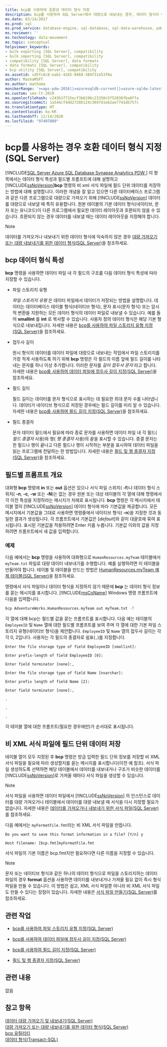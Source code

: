 ```yaml
---
title: bcp를 사용하여 호환성 데이터 형식 지정
description: bcp를 사용하여 SQL Server에서 대량으로 내보내는 경우, 데이터 형식이 예상 레이아웃과 호환되지 않을 수 있습니다. 비 xml 서식 파일은 호환성 데이터 형식을 지정합니다.
ms.date: 03/14/2017
ms.prod: sql
ms.prod_service: database-engine, sql-database, sql-data-warehouse, pdw
ms.reviewer: ''
ms.technology: data-movement
ms.topic: conceptual
helpviewer_keywords:
- bulk exporting [SQL Server], compatibility
- bulk importing [SQL Server], compatibility
- compatibility [SQL Server], data formats
- data formats [SQL Server], compatibility
- bcp utility [SQL Server], compatibility
ms.assetid: cd5fc8c8-eab1-4165-9468-384f31e53f0a
author: MashaMSFT
ms.author: mathoma
monikerRange: '>=aps-pdw-2016||=azuresqldb-current||=azure-sqldw-latest||>=sql-server-2016||>=sql-server-linux-2017||=azuresqldb-mi-current'
ms.custom: seo-lt-2019
ms.openlocfilehash: c243b1f715ecf3b6196c23250c5f52836fba8ffa
ms.sourcegitcommit: 1a544cf4dd2720b124c3697d1e62ae7741db757c
ms.translationtype: HT
ms.contentlocale: ko-KR
ms.lasthandoff: 12/14/2020
ms.locfileid: "97407889"
---
```

# <a name="specify-compatibility-data-formats-when-using-bcp-sql-server"></a>bcp를 사용하는 경우 호환 데이터 형식 지정(SQL Server)
[!INCLUDE[SQL Server Azure SQL Database Synapse Analytics PDW ](../../includes/applies-to-version/sql-asdb-asdbmi-asa-pdw.md)]
  이 항목에서는 데이터 형식 특성과 필드별 프롬프트에 대해 설명하고 [!INCLUDE[ssNoVersion](../../includes/ssnoversion-md.md)]**bcp** 명령의 비 xml 서식 파일에 필드 단위 데이터를 저장하는 방법에 대해 설명합니다. 이러한 개념을 잘 알고 있으면 다른 데이터베이스 프로그램과 같은 다른 프로그램으로 대량으로 가져오기 위해 [!INCLUDE[ssNoVersion](../../includes/ssnoversion-md.md)] 데이터를 대량으로 내보낼 때 특히 유용합니다. 원본 테이블의 기본 데이터 형식(네이티브, 문자 또는 유니코드)이 다른 프로그램에서 필요한 데이터 레이아웃과 호환되지 않을 수 있습니다. 호환되지 않는 경우 데이터를 내보낼 때는 데이터 레이아웃을 지정해야 합니다.  
  
> [!NOTE]  
>  데이터를 가져오거나 내보내기 위한 데이터 형식에 익숙하지 않은 경우 [대량 가져오기 또는 대량 내보내기를 위한 데이터 형식&#40;SQL Server&#41;](../../relational-databases/import-export/data-formats-for-bulk-import-or-bulk-export-sql-server.md)을 참조하세요.  
  
  
##  <a name="bcp-data-format-attributes"></a><a name="bcpDataFormatAttr"></a> bcp 데이터 형식 특성  
 **bcp** 명령을 사용하면 데이터 파일 내 각 필드의 구조를 다음 데이터 형식 특성에 따라 지정할 수 있습니다.  
  
-   파일 스토리지 유형  
  
     *파일 스토리지 유형* 은 데이터 파일에서 데이터가 저장되는 방법을 설명합니다. 데이터는 데이터베이스 테이블 형식(네이티브 형식), 문자 표시(문자 형식) 또는 암시적 변환을 지원하는 모든 데이터 형식의 데이터 파일로 내보낼 수 있습니다. 예를 들어 **smallint** 를 **int** 로 복사할 수 있습니다. 사용자 정의 데이터 형식은 해당 기본 형식으로 내보내집니다. 자세한 내용은 [bcp를 사용하여 파일 스토리지 유형 지정&#40;SQL Server&#41;](../../relational-databases/import-export/specify-file-storage-type-by-using-bcp-sql-server.md)을 참조하세요.  
  
-   접두사 길이  
  
     원시 형식의 데이터를 데이터 파일에 대량으로 내보내는 작업에서 파일 스토리지를 가장 적게 사용하도록 하기 위해 **bcp** 명령은 각 필드의 이름 앞에 필드 길이를 나타내는 문자를 하나 이상 추가합니다. 이러한 문자를 *길이 접두사 문자* 라고 합니다. 자세한 내용은 [bcp를 사용하여 데이터 파일에 접두사 길이 지정&#40;SQL Server&#41;](../../relational-databases/import-export/specify-prefix-length-in-data-files-by-using-bcp-sql-server.md)을 참조하세요.  
  
-   필드 길이  
  
     필드 길이는 데이터를 문자 형식으로 표시하는 데 필요한 최대 문자 수를 나타냅니다. 데이터가 네이티브 형식으로 저장된 경우에는 필드 길이를 미리 알 수 있습니다. 자세한 내용은 [bcp를 사용하여 필드 길이 지정&#40;SQL Server&#41;](../../relational-databases/import-export/specify-field-length-by-using-bcp-sql-server.md)을 참조하세요.  
  
-   필드 종결자  
  
     문자 데이터 필드에서 필요에 따라 종료 문자를 사용하면 데이터 파일 내 각 필드( *필드 종결자* 사용)와 행( *행 종결자* 사용)의 끝을 표시할 수 있습니다. 종결 문자는 한 필드나 행이 끝나고 다른 필드나 행이 시작하는 부분을 표시하여 데이터 파일을 읽는 프로그램에 전달하는 한 방법입니다. 자세한 내용은 [필드 및 행 종결자 지정&#40;SQL Server&#41;](../../relational-databases/import-export/specify-field-and-row-terminators-sql-server.md)을 참조하세요.  
  
  
##  <a name="overview-of-the-field-specific-prompts"></a><a name="FieldSpecificPrompts"></a> 필드별 프롬프트 개요  
 대화형 **bcp** 명령에 **in** 또는 **out** 옵션은 있으나 서식 파일 스위치( **-f**)나 데이터 형식 스위치( **-n**, **-c**, **-w** 또는 **-N**)는 없는 경우 원본 또는 대상 테이블의 각 열에 대해 명령에서 각 이전 특성을 지정하라는 메시지가 차례로 표시됩니다. **bcp** 명령은 각 메시지에서 테이블 열의 [!INCLUDE[ssNoVersion](../../includes/ssnoversion-md.md)] 데이터 형식에 따라 기본값을 제공합니다. 모든 메시지에서 기본값을 그대로 사용하면 명령줄에서 네이티브 형식( **-n**)을 지정한 것과 동일한 결과가 생성됩니다. 각 프롬프트에서 기본값은 [*default*]와 같이 대괄호에 묶여 표시됩니다. 표시된 기본값을 적용하려면 Enter 키를 누릅니다. 기본값 이외의 값을 지정하려면 프롬프트에서 새 값을 입력합니다.  
  
### <a name="example"></a>예제  
 다음 예에서는 **bcp** 명령을 사용하여 대화형으로 `HumanResources.myTeam` 테이블에서 `myTeam.txt` 파일로 대량 데이터 내보내기를 수행합니다. 예를 실행하려면 이 테이블을 만들어야 합니다. 테이블 및 테이블을 만드는 방법은 [HumanResources.myTeam 예제 테이블&#40;SQL Server&#41;](../../relational-databases/import-export/humanresources-myteam-sample-table-sql-server.md)을 참조하세요.  
  
 명령에서 서식 파일이나 데이터 형식을 지정하지 않기 때문에 **bcp** 는 데이터 형식 정보를 묻는 메시지를 표시합니다. [!INCLUDE[msCoName](../../includes/msconame-md.md)] Windows 명령 프롬프트에 다음을 입력합니다.  
  
```cmd
bcp AdventureWorks.HumanResources.myTeam out myTeam.txt -T  
```  
  
 각 열에 대해 bcp는 필드별 값을 묻는 프롬프트를 표시합니다. 다음 예는 테이블의 `EmployeeID` 및 `Name` 열에 대한 필드별 프롬프트를 보여 주며 각 열에 대한 기본 파일 스토리지 유형(네이티브 형식)을 제안합니다. `EmployeeID` 및 `Name` 열의 접두사 길이는 각각 0, 2입니다. 사용자는 각 필드의 종결자로 쉼표(`,`)를 지정합니다.  
  
 `Enter the file storage type of field EmployeeID [smallint]:`  
  
 `Enter prefix-length of field EmployeeID [0]:`  
  
 `Enter field terminator [none]:,`  
  
 `Enter the file storage type of field Name [nvarchar]:`  
  
 `Enter prefix length of field Name [2]:`  
  
 `Enter field terminator [none]:,`  
  
 `.`  
  
 `.`  
  
 `.`  
  
 각 테이블 열에 대한 프롬프트(필요한 경우에만)가 순서대로 표시됩니다.  
  
  
##  <a name="storing-field-by-field-data-in-a-non-xml-format-file"></a><a name="FieldByFieldNonXmlFF"></a> 비 XML 서식 파일에 필드 단위 데이터 저장  
 테이블 열이 모두 지정된 후 **bcp** 명령은 방금 입력한 필드 단위 정보를 저장할 비 XML 서식 파일을 필요에 따라 생성할지를 묻는 메시지를 표시합니다(이전 예 참조). 서식 파일 생성하도록 선택하면 해당 테이블에서 데이터를 내보내거나 구조가 비슷한 데이터를 [!INCLUDE[ssNoVersion](../../includes/ssnoversion-md.md)]로 가져올 때마다 서식 파일을 생성할 수 있습니다.  
  
> [!NOTE]  
>  서식 파일을 사용하면 데이터 파일에서 [!INCLUDE[ssNoVersion](../../includes/ssnoversion-md.md)] 의 인스턴스로 데이터를 대량 가져오거나 테이블에서 데이터를 대량 내보낼 때 서식을 다시 지정할 필요가 없습니다. 자세한 내용은 [데이터를 가져오거나 내보내기 위한 서식 파일&#40;SQL Server&#41;](../../relational-databases/import-export/format-files-for-importing-or-exporting-data-sql-server.md)를 참조하세요.  
  
 다음 예에서는 `myFormatFile.fmt`라는 비 XML 서식 파일을 만듭니다.  
  
 `Do you want to save this format information in a file? [Y/n] y`  
  
 `Host filename: [bcp.fmt]myFormatFile.fmt`  
  
 서식 파일의 기본 이름은 bcp.fmt지만 필요하다면 다른 이름을 지정할 수 있습니다.  
  
> [!NOTE]  
>  문자 또는 네이티브 형식과 같은 하나의 데이터 형식으로 파일을 스토리지하는 데이터 파일의 경우 **format** 옵션을 사용하면 데이터를 내보내거나 가져올 필요 없이 즉시 형식 파일을 만들 수 있습니다. 이 방법은 쉽고, XML 서식 파일뿐 아니라 비 XML 서식 파일도 만들 수 있다는 장점이 있습니다. 자세한 내용은 [서식 파일 만들기&#40;SQL Server&#41;](../../relational-databases/import-export/create-a-format-file-sql-server.md)를 참조하세요.  
  
  
## <a name="related-tasks"></a>관련 작업  
  
-   [bcp를 사용하여 파일 스토리지 유형 지정&#40;SQL Server&#41;](../../relational-databases/import-export/specify-file-storage-type-by-using-bcp-sql-server.md)  
  
-   [bcp를 사용하여 데이터 파일에 접두사 길이 지정&#40;SQL Server&#41;](../../relational-databases/import-export/specify-prefix-length-in-data-files-by-using-bcp-sql-server.md)  
  
-   [bcp를 사용하여 필드 길이 지정&#40;SQL Server&#41;](../../relational-databases/import-export/specify-field-length-by-using-bcp-sql-server.md)  
  
-   [필드 및 행 종결자 지정&#40;SQL Server&#41;](../../relational-databases/import-export/specify-field-and-row-terminators-sql-server.md)  
  
## <a name="related-content"></a>관련 내용  
 없음  
  
## <a name="see-also"></a>참고 항목  
 [데이터 대량 가져오기 및 내보내기&#40;SQL Server&#41;](../../relational-databases/import-export/bulk-import-and-export-of-data-sql-server.md)   
 [대량 가져오기 또는 대량 내보내기를 위한 데이터 형식&#40;SQL Server&#41;](../../relational-databases/import-export/data-formats-for-bulk-import-or-bulk-export-sql-server.md)   
 [bcp 유틸리티](../../tools/bcp-utility.md)   
 [데이터 형식&#40;Transact-SQL&#41;](../../t-sql/data-types/data-types-transact-sql.md)  
  
  

